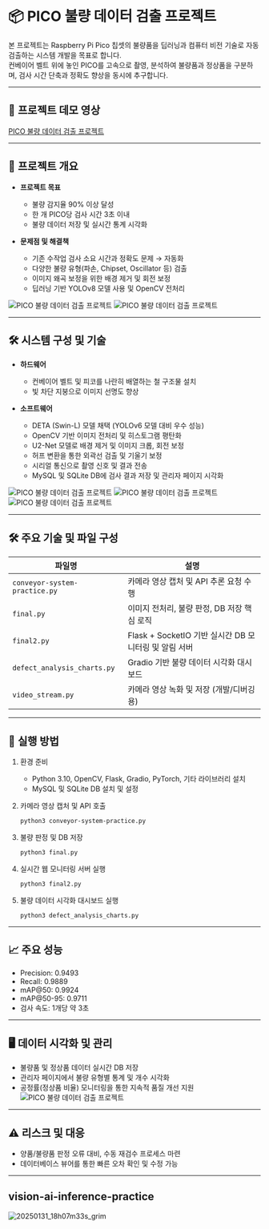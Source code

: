 # 📦 PICO 불량 데이터 검출 프로젝트

본 프로젝트는 Raspberry Pi Pico 칩셋의 불량품을 딥러닝과 컴퓨터 비전 기술로 자동 검출하는 시스템 개발을 목표로 합니다.  
컨베이어 벨트 위에 놓인 PICO를 고속으로 촬영, 분석하여 불량품과 정상품을 구분하며, 검사 시간 단축과 정확도 향상을 동시에 추구합니다.

---
## 🎥 프로젝트 데모 영상

[PICO 불량 데이터 검출 프로젝트](https://youtube.com/shorts/balqxE_6yuk?feature=share)

---


## 📌 프로젝트 개요

- **프로젝트 목표**  
  - 불량 감지율 90% 이상 달성  
  - 한 개 PICO당 검사 시간 3초 이내 
  - 불량 데이터 저장 및 실시간 통계 시각화  

- **문제점 및 해결책**  
  - 기존 수작업 검사 소요 시간과 정확도 문제 → 자동화  
  - 다양한 불량 유형(파손, Chipset, Oscillator 등) 검출  
  - 이미지 왜곡 보정을 위한 배경 제거 및 회전 보정  
  - 딥러닝 기반 YOLOv8 모델 사용 및 OpenCV 전처리
    
![PICO 불량 데이터 검출 프로젝트](./docs/PICO%20불량%20데이터%20검출%20프로젝트_page-0007.jpg)
![PICO 불량 데이터 검출 프로젝트](./docs/PICO%20불량%20데이터%20검출%20프로젝트_page-0009.jpg)

---

## 🛠 시스템 구성 및 기술

- **하드웨어**  
  - 컨베이어 벨트 및 피코를 나란히 배열하는 철 구조물 설치  
  - 빛 차단 지붕으로 이미지 선명도 향상

- **소프트웨어**  
  - DETA (Swin-L) 모델 채택 (YOLOv6 모델 대비 우수 성능)  
  - OpenCV 기반 이미지 전처리 및 히스토그램 평탄화  
  - U2-Net 모델로 배경 제거 및 이미지 크롭, 회전 보정  
  - 허프 변환을 통한 외곽선 검출 및 기울기 보정  
  - 시리얼 통신으로 촬영 신호 및 결과 전송  
  - MySQL 및 SQLite DB에 검사 결과 저장 및 관리자 페이지 시각화

![PICO 불량 데이터 검출 프로젝트](./docs/PICO%20불량%20데이터%20검출%20프로젝트_page-0011.jpg)
![PICO 불량 데이터 검출 프로젝트](./docs/PICO%20불량%20데이터%20검출%20프로젝트_page-0030.jpg)
![PICO 불량 데이터 검출 프로젝트](./docs/PICO%20불량%20데이터%20검출%20프로젝트_page-0026.jpg)

---

## 🛠 주요 기술 및 파일 구성

| 파일명                       | 설명                                              |
|-----------------------------|--------------------------------------------------|
| `conveyor-system-practice.py` | 카메라 영상 캡처 및 API 추론 요청 수행               |
| `final.py`                  | 이미지 전처리, 불량 판정, DB 저장 핵심 로직             |
| `final2.py`                 | Flask + SocketIO 기반 실시간 DB 모니터링 및 알림 서버     |
| `defect_analysis_charts.py` | Gradio 기반 불량 데이터 시각화 대시보드                  |
| `video_stream.py`           | 카메라 영상 녹화 및 저장 (개발/디버깅용)                  |

---

## 🚀 실행 방법

1. 환경 준비  
   - Python 3.10, OpenCV, Flask, Gradio, PyTorch, 기타 라이브러리 설치  
   - MySQL 및 SQLite DB 설치 및 설정  

2. 카메라 영상 캡처 및 API 호출  
   ```bash
   python3 conveyor-system-practice.py
   ```
   
3. 불량 판정 및 DB 저장
   ```bash
   python3 final.py
   ```

4. 실시간 웹 모니터링 서버 실행
   ```bash
   python3 final2.py
   ```
5. 불량 데이터 시각화 대시보드 실행
   ```bash
   python3 defect_analysis_charts.py
   ```
---

## 📈 주요 성능

- Precision: 0.9493  
- Recall: 0.9889  
- mAP@50: 0.9924  
- mAP@50-95: 0.9711  
- 검사 속도: 1개당 약 3초

---

## 🖥 데이터 시각화 및 관리

- 불량품 및 정상품 데이터 실시간 DB 저장  
- 관리자 페이지에서 불량 유형별 통계 및 개수 시각화  
- 공정률(정상품 비율) 모니터링을 통한 지속적 품질 개선 지원
![PICO 불량 데이터 검출 프로젝트](./docs/PICO%20불량%20데이터%20검출%20프로젝트_page-0034.jpg)

---

## ⚠ 리스크 및 대응

- 양품/불량품 판정 오류 대비, 수동 재검수 프로세스 마련  
- 데이터베이스 뷰어를 통한 빠른 오차 확인 및 수정 가능

---

## vision-ai-inference-practice
![20250131_18h07m33s_grim](https://github.com/user-attachments/assets/866348a7-7c9a-412f-9c1c-36017eff1593)
